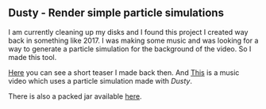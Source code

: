 ## Dusty - Render simple particle simulations
I am currently cleaning up my disks and I found this project I created way back in something like 2017.
I was making some music and was looking for a way to generate a particle simulation for the background of the video.
So I made this tool.

[Here](https://youtu.be/HKrrOt2tnAI) you can see a short teaser I made back then. 
And [This](https://youtu.be/npXttTeTF60) is a music video which uses a particle simulation made with _Dusty_.

There is also a packed jar available [here](http://www.mediafire.com/file/4camtb14hbz0r8z/Dusty.jar/file).
